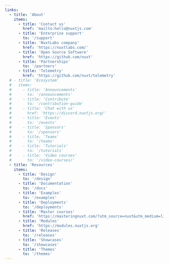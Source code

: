 ```yaml
---
links:
  - title: 'About'
    items:
      - title: 'Contact us'
        href: 'mailto:hello@nuxtjs.com'
      - title: 'Enterprise support'
        to: '/support'
      - title: 'NuxtLabs company'
        href: 'https://nuxtlabs.com/'
      - title: 'Open Source Software'
        href: 'https://github.com/nuxt'
      - title: 'Partnerships'
        to: '/partners'
      - title: 'Telemetry'
        href: 'https://github.com/nuxt/telemetry'
  # - title: 'Ecosystem'
  #   items:
  #     - title: 'Announcements'
  #       to: '/announcements'
  #     - title: 'Contribute'
  #       to: '/contribution-guide'
  #     - title: 'Chat with us'
  #       href: 'https://discord.nuxtjs.org/'
  #     - title: 'Events'
  #       to: '/events'
  #     - title: 'Sponsors'
  #       to: '/sponsors'
  #     - title: 'Teams'
  #       to: '/teams'
  #     - title: 'Tutorials'
  #       to: '/tutorials'
  #     - title: 'Video courses'
  #       to: '/video-courses/'
  - title: 'Resources'
    items:
      - title: 'Design'
        to: '/design'
      - title: 'Documentation'
        to: '/docs'
      - title: 'Examples'
        to: '/examples'
      - title: 'Deployments'
        to: '/deployments'
      - title: 'Master courses'
        href: 'https://masteringnuxt.com/?utm_source=nuxt&utm_medium=link&utm_campaign=nsite'
      - title: 'Modules'
        href: 'https://modules.nuxtjs.org'
      - title: 'Releases'
        to: '/releases'
      - title: 'Showcases'
        to: '/showcases'
      - title: 'Themes'
        to: '/themes'
---
```

